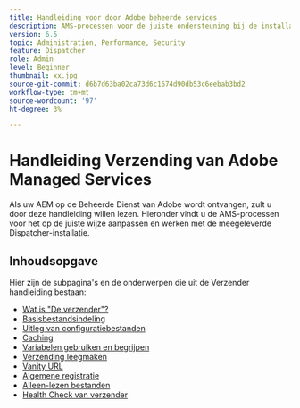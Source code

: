 ```yaml
---
title: Handleiding voor door Adobe beheerde services
description: AMS-processen voor de juiste ondersteuning bij de installatie van Dispatcher.
version: 6.5
topic: Administration, Performance, Security
feature: Dispatcher
role: Admin
level: Beginner
thumbnail: xx.jpg
source-git-commit: d6b7d63ba02ca73d6c1674d90db53c6eebab3bd2
workflow-type: tm+mt
source-wordcount: '97'
ht-degree: 3%

---
```



# Handleiding Verzending van Adobe Managed Services

Als uw AEM op de Beheerde Dienst van Adobe wordt ontvangen, zult u door deze handleiding willen lezen.
Hieronder vindt u de AMS-processen voor het op de juiste wijze aanpassen en werken met de meegeleverde Dispatcher-installatie.

## Inhoudsopgave

Hier zijn de subpagina&#39;s en de onderwerpen die uit de Verzender handleiding bestaan:

- [Wat is &quot;De verzender&quot;?](./what-is-the-dispatcher.md)
- [Basisbestandsindeling](./basic-file-layout.md)
- [Uitleg van configuratiebestanden](./explanation-config-files.md)
- [Caching](./understanding-cache.md)
- [Variabelen gebruiken en begrijpen](./variables.md)
- [Verzending leegmaken](./disp-flushing.md)
- [Vanity URL](./disp-vanity-url.md)
- [Algemene registratie](./common-logs.md)
- [Alleen-lezen bestanden](./immutable-files.md)
- [Health Check van verzender](./health-check.md)